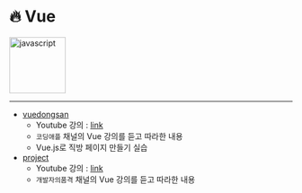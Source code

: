 # :fire: Vue
<img src="https://velog.velcdn.com/images/taese0ng/post/82c7a9ee-7d30-44eb-be74-6814dd66b64c/logo-vuejs-min.png" alt="javascript" width="100px">

---

- [vuedongsan](./vuedongsan/)
  - Youtube 강의 : [link](https://www.youtube.com/watch?v=-tVaahsXpwk&list=PLfLgtT94nNq3Br68sEe26jkOqCPK_8UQ-&index=1)
  - `코딩애플` 채널의 Vue 강의를 듣고 따라한 내용
  - Vue.js로 직방 페이지 만들기 실습
- [project](./project/)
  - Youtube 강의 : [link](https://www.youtube.com/watch?v=b0ImUEsqaAA&t=3587s)
  - `개발자의품격` 채널의 Vue 강의를 듣고 따라한 내용